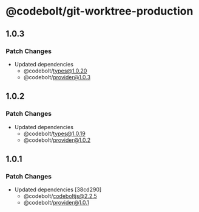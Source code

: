 # @codebolt/git-worktree-production

## 1.0.3

### Patch Changes

- Updated dependencies
  - @codebolt/types@1.0.20
  - @codebolt/provider@1.0.3

## 1.0.2

### Patch Changes

- Updated dependencies
  - @codebolt/types@1.0.19
  - @codebolt/provider@1.0.2

## 1.0.1

### Patch Changes

- Updated dependencies [38cd290]
  - @codebolt/codeboltjs@2.2.5
  - @codebolt/provider@1.0.1

